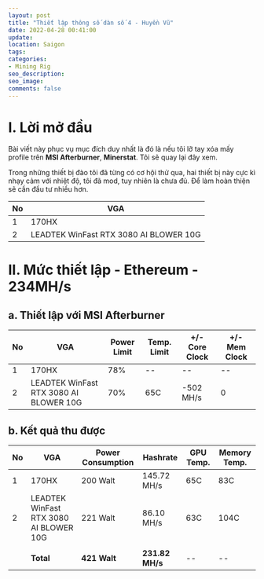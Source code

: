 ```yaml
---
layout: post
title: "Thiết lập thông số dàn số 4 - Huyền Vũ"
date: 2022-04-28 00:41:00
update:
location: Saigon
tags:
categories:
- Mining Rig
seo_description:
seo_image:
comments: false
---
```

# I. Lời mở đầu
Bài viết này phục vụ mục đích duy nhất là đó là nếu tôi lỡ tay xóa mấy profile trên **MSI Afterburner**, **Minerstat**.
Tôi sẽ quay lại đây xem.

Trong những thiết bị đào tôi đã từng có cơ hội thử qua, hai thiết bị này cực kì nhạy cảm với nhiệt độ, tôi đã mod,
tuy nhiên là chưa đủ. Để làm hoàn thiện sẽ cần đầu tư nhiều hơn.

| No | VGA                                    |
|----|----------------------------------------|
| 1  | 170HX                                  |
| 2  | LEADTEK WinFast RTX 3080 AI BLOWER 10G |

# II. Mức thiết lập - Ethereum - 234MH/s
## a. Thiết lập với MSI Afterburner

| No | VGA                                    | Power Limit | Temp. Limit | +/- Core Clock | +/- Mem Clock |
|----|----------------------------------------|-------------|-------------|----------------|---------------|
| 1  | 170HX                                  | 78%         | --          | --             | --            |
| 2  | LEADTEK WinFast RTX 3080 AI BLOWER 10G | 70%         | 65C         | -502 MH/s      | 0             |

## b. Kết quả thu được

| No | VGA                                    | Power Consumption | Hashrate        | GPU Temp. | Memory Temp. |
|----|----------------------------------------|-------------------|-----------------|-----------|--------------|
| 1  | 170HX                                  | 200 Walt          | 145.72 MH/s     | 65C       | 83C          |
| 2  | LEADTEK WinFast RTX 3080 AI BLOWER 10G | 221 Walt          | 86.10 MH/s      | 63C       | 104C         |
|    |                                        |                   |                 |           |              |
|    | **Total**                              | **421 Walt**      | **231.82 MH/s** | --        | --           |
